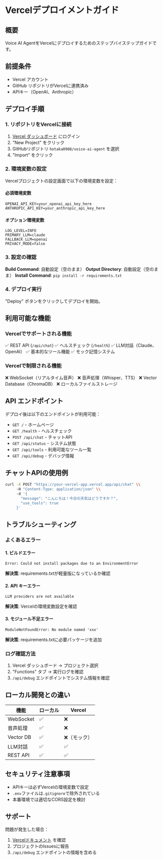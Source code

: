 # Vercelデプロイメントガイド

## 概要

Voice AI AgentをVercelにデプロイするためのステップバイステップガイドです。

## 前提条件

- Vercel アカウント
- GitHub リポジトリがVercelに連携済み
- APIキー（OpenAI、Anthropic）

## デプロイ手順

### 1. リポジトリをVercelに接続

1. [Vercel ダッシュボード](https://vercel.com/dashboard) にログイン
2. "New Project" をクリック
3. GitHubリポジトリ `hotaka0908/voice-ai-agent` を選択
4. "Import" をクリック

### 2. 環境変数の設定

Vercelプロジェクトの設定画面で以下の環境変数を設定：

#### 必須環境変数
```
OPENAI_API_KEY=your_openai_api_key_here
ANTHROPIC_API_KEY=your_anthropic_api_key_here
```

#### オプション環境変数
```
LOG_LEVEL=INFO
PRIMARY_LLM=claude
FALLBACK_LLM=openai
PRIVACY_MODE=false
```

### 3. 設定の確認

**Build Command**: 自動設定（空のまま）
**Output Directory**: 自動設定（空のまま）
**Install Command**: `pip install -r requirements.txt`

### 4. デプロイ実行

"Deploy" ボタンをクリックしてデプロイを開始。

## 利用可能な機能

### Vercelでサポートされる機能
✅ REST API (`/api/chat`)
✅ ヘルスチェック (`/health`)
✅ LLM対話（Claude、OpenAI）
✅ 基本的なツール機能
✅ モック記憶システム

### Vercelで制限される機能
❌ WebSocket（リアルタイム音声）
❌ 音声処理（Whisper、TTS）
❌ Vector Database（ChromaDB）
❌ ローカルファイルストレージ

## API エンドポイント

デプロイ後は以下のエンドポイントが利用可能：

- `GET /` - ホームページ
- `GET /health` - ヘルスチェック
- `POST /api/chat` - チャットAPI
- `GET /api/status` - システム状態
- `GET /api/tools` - 利用可能なツール一覧
- `GET /api/debug` - デバッグ情報

## チャットAPIの使用例

```bash
curl -X POST "https://your-vercel-app.vercel.app/api/chat" \\
     -H "Content-Type: application/json" \\
     -d '{
       "message": "こんにちは！今日の天気はどうですか？",
       "use_tools": true
     }'
```

## トラブルシューティング

### よくあるエラー

#### 1. ビルドエラー
```
Error: Could not install packages due to an EnvironmentError
```
**解決策**: requirements.txtが軽量版になっているか確認

#### 2. API キーエラー
```
LLM providers are not available
```
**解決策**: Vercelの環境変数設定を確認

#### 3. モジュール不足エラー
```
ModuleNotFoundError: No module named 'xxx'
```
**解決策**: requirements.txtに必要パッケージを追加

### ログ確認方法

1. Vercel ダッシュボード → プロジェクト選択
2. "Functions" タブ → 実行ログを確認
3. `/api/debug` エンドポイントでシステム情報を確認

## ローカル開発との違い

| 機能 | ローカル | Vercel |
|------|----------|---------|
| WebSocket | ✅ | ❌ |
| 音声処理 | ✅ | ❌ |
| Vector DB | ✅ | ❌（モック） |
| LLM対話 | ✅ | ✅ |
| REST API | ✅ | ✅ |

## セキュリティ注意事項

- APIキーは必ずVercelの環境変数で設定
- `.env`ファイルは`.gitignore`で除外されている
- 本番環境では適切なCORS設定を検討

## サポート

問題が発生した場合：
1. [Vercelドキュメント](https://vercel.com/docs) を確認
2. プロジェクトのIssuesに報告
3. `/api/debug` エンドポイントの情報を含める